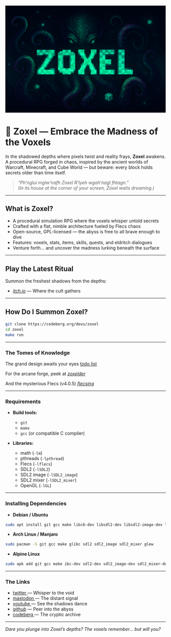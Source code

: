 [![Zoxel Banner](doc/banner.png)](https://codeberg.org/deus/zoxel)

# 🐙 Zoxel — Embrace the Madness of the Voxels

In the shadowed depths where pixels twist and reality frays, **Zoxel** awakens. A procedural RPG forged in chaos, inspired by the ancient worlds of Warcraft, Minecraft, and Cube World — but beware: every block holds secrets older than time itself.

> *“Ph’nglui mglw’nafh Zoxel R’lyeh wgah’nagl fhtagn.”*  
> *(In its house at the corner of your screen, Zoxel waits dreaming.)*

---

## What is Zoxel?

- A procedural simulation RPG where the voxels whisper untold secrets
- Crafted with a flat, nimble architecture fueled by Flecs chaos
- Open-source, GPL-licensed — the abyss is free to all brave enough to dive
- Features: voxels, stats, items, skills, quests, and eldritch dialogues
- Venture forth… and uncover the madness lurking beneath the surface

---

## Play the Latest Ritual

Summon the freshest shadows from the depths:

- [_itch.io_](https://deus0.itch.io/zox) — Where the cult gathers  

---


## How Do I Summon Zoxel?

```bash
git clone https://codeberg.org/deus/zoxel
cd zoxel
make run
```

---

### The Tomes of Knowledge

The grand design awaits your eyes [ todo list ](https://codeberg.org/deus/zelder/src/branch/main/doc/tsk/todo.md)

For the arcane forge, peek at [_zoxelder_](https://codeberg.org/deus/zoxelder)

And the mysterious Flecs (v4.0.5) [_flecsing_](https://codeberg.org/deus/flecsing)

---

### Requirements

- **Build tools:**  
  - `git`  
  - `make`  
  - `gcc` (or compatible C compiler)  

- **Libraries:**  
  - math (`-lm`)  
  - pthreads (`-lpthread`)  
  - Flecs (`-lflecs`)  
  - SDL2 (`-lSDL2`)  
  - SDL2 image (`-lSDL2_image`)  
  - SDL2 mixer (`-lSDL2_mixer`)  
  - OpenGL (`-lGL`)

---

### Installing Dependencies

- **Debian / Ubuntu**

```bash
sudo apt install git gcc make libc6-dev libsdl2-dev libsdl2-image-dev libsdl2-mixer-dev libglew-dev
```

- **Arch Linux / Manjaro**

```bash
sudo pacman -S git gcc make glibc sdl2 sdl2_image sdl2_mixer glew
```

- **Alpine Linux**

```bash
sudo apk add git gcc make ibc-dev sdl2-dev sdl2_image-dev sdl2_mixer-dev glew-dev
```

---

### The Links

  - [ twitter ](https://twitter.com/deusxyz) — Whisper to the void
  - [ mastodon ](https://mastodon.gamedev.place/@deus) — The distant signal
  - [ youtube ](https://www.youtube.com/watch?v=Hseq5iPIJ6s) — See the shadows dance
  - [_github_](https://github.com/deus369/zoxel) — Peer into the abyss
  - [ codeberg ](https://codeberg.org/deus/zoxel) — The cryptic archive

---

*Dare you plunge into Zoxel’s depths? The voxels remember... but will you?*